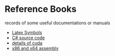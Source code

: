 # Reference Books
records of some useful documentations or manuals
- [Latex Symbols](https://oeis.org/wiki/List_of_LaTeX_mathematical_symbols)
- [C# source code](https://referencesource.microsoft.com/)
- [details of cuda](http://www.hds.bme.hu/~fhegedus/C++/Professional%20CUDA%20C%20Programming.pdf)
- [x86 and x64 assembly](https://software.intel.com/sites/default/files/managed/39/c5/325462-sdm-vol-1-2abcd-3abcd.pdf)
